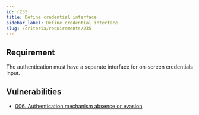 ```yaml
---
id: r235
title: Define credential interface
sidebar_label: Define credential interface
slug: /criteria/requirements/235
---
```


## Requirement

The authentication must have
a separate interface
for on-screen credentials input.

## Vulnerabilities

- [006. Authentication mechanism absence or evasion](/criteria/vulnerabilities/006)
